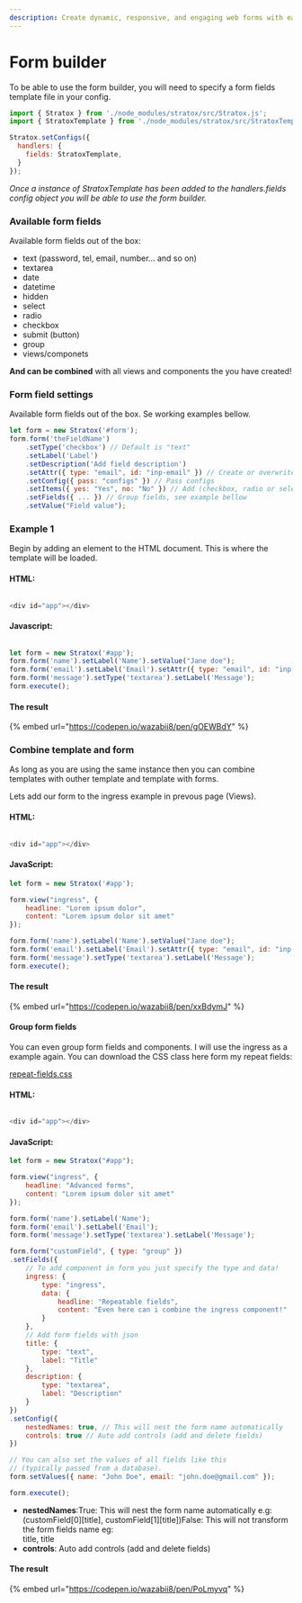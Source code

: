 ```yaml
---
description: Create dynamic, responsive, and engaging web forms with ease.
---
```


# Form builder

To be able to use the form builder, you will need to specify a form fields template file in your config.

```javascript
import { Stratox } from './node_modules/stratox/src/Stratox.js';
import { StratoxTemplate } from './node_modules/stratox/src/StratoxTemplate.js';

Stratox.setConfigs({
  handlers: {
    fields: StratoxTemplate,
  }
});
```

_Once a instance of StratoxTemplate has been added to the handlers.fields config object you will be able to use the form builder._

### Available form fields

Available form fields out of the box:

* text (password, tel, email, number... and so on)
* textarea
* date
* datetime
* hidden
* select
* radio
* checkbox
* submit (button)
* group
* views/componets

**And can be combined** with all views and components the you have created!

### Form field settings

Available form fields out of the box. Se working examples bellow.

```javascript
let form = new Stratox('#form');
form.form('theFieldName')
	.setType('checkbox') // Default is "text"
	.setLabel('Label')
	.setDescription('Add field description')
	.setAttr({ type: "email", id: "inp-email" }) // Create or overwrite html attributes
	.setConfig({ pass: "configs" }) // Pass configs
	.setItems({ yes: "Yes", no: "No" }) // Add (checkbox, radio or select list items)
	.setFields({ ... }) // Group fields, see example bellow
	.setValue("Field value");
```

### Example 1

Begin by adding an element to the HTML document. This is where the template will be loaded.

#### HTML:

```javascript

<div id="app"></div>

```

#### Javascript:

```javascript

let form = new Stratox('#app');
form.form('name').setLabel('Name').setValue("Jane doe");
form.form('email').setLabel('Email').setAttr({ type: "email", id: "inp-email" });
form.form('message').setType('textarea').setLabel('Message');
form.execute();

```

#### The result

{% embed url="https://codepen.io/wazabii8/pen/gOEWBdY" %}

### Combine template and form

As long as you are using the same instance then you can combine templates with outher template and template with forms.

Lets add our form to the ingress example in prevous page (Views).

#### HTML:

```javascript

<div id="app"></div>

```

#### JavaScript:

```javascript
let form = new Stratox('#app');

form.view("ingress", {
    headline: "Lorem ipsum dolor",
    content: "Lorem ipsum dolor sit amet"
});

form.form('name').setLabel('Name').setValue("Jane doe");
form.form('email').setLabel('Email').setAttr({ type: "email", id: "inp-email" });
form.form('message').setType('textarea').setLabel('Message');
form.execute();
```

#### The result

{% embed url="https://codepen.io/wazabii8/pen/xxBdymJ" %}

#### Group form fields

You can even group form fields and components. I will use the ingress as a example again. You can download the CSS class here form my repeat fields:

[repeat-fields.css](https://wazabii.se/stratoxjs/repeat-fields.css)

#### HTML:

```javascript

<div id="app"></div>

```

#### JavaScript:

```javascript
let form = new Stratox("#app");

form.view("ingress", {
    headline: "Advanced forms",
    content: "Lorem ipsum dolor sit amet"
});

form.form('name').setLabel('Name');
form.form('email').setLabel('Email');
form.form('message').setType('textarea').setLabel('Message');

form.form("customField", { type: "group" })
.setFields({
	// To add component in form you just specify the type and data!
	ingress: {
		type: "ingress",
		data: {
		    headline: "Repeatable fields",
		    content: "Even here can i combine the ingress component!"
		}
	},
	// Add form fields with json
	title: {
		type: "text",
		label: "Title"
	},
	description: {
		type: "textarea",
		label: "Description"
	}
})
.setConfig({
	nestedNames: true, // This will nest the form name automatically
	controls: true // Auto add controls (add and delete fields)
})

// You can also set the values of all fields like this 
// (typically passed from a database).
form.setValues({ name: "John Doe", email: "john.doe@gmail.com" });

form.execute();
```

* **nestedNames**:True: This will nest the form name automatically e.g:\
  (customField\[0]\[title], customField\[1]\[title])False: This will not transform the form fields name eg:\
  title, title
* **controls**: Auto add controls (add and delete fields)

#### The result

{% embed url="https://codepen.io/wazabii8/pen/PoLmyvq" %}
